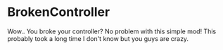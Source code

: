 # BrokenController
Wow.. You broke your controller? No problem with this simple mod!
This probably took a long time I don't know but you guys are crazy.
